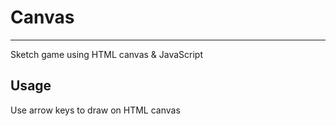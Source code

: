 # Canvas
<hr>
<p> Sketch game using HTML canvas & JavaScript </p>

## Usage

<p> Use arrow keys to draw on HTML canvas </p>
